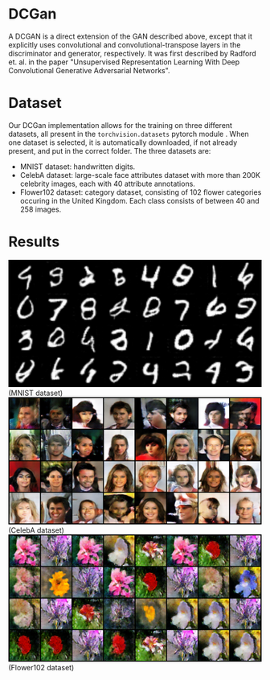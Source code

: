 # DCGan

A DCGAN is a direct extension of the GAN described above, except that it explicitly uses convolutional and convolutional-transpose layers in the discriminator and generator, respectively. It was first described by Radford et. al. in the paper "Unsupervised Representation Learning With Deep Convolutional Generative Adversarial Networks".

# Dataset
Our DCGan implementation allows for the training on three different datasets, all present in the `torchvision.datasets` pytorch module . When one dataset is selected, it is automatically downloaded, if not already present, and put in the correct folder.
The three datasets are:  
* MNIST dataset: handwritten digits.
* CelebA dataset: large-scale face attributes dataset with more than 200K celebrity images, each with 40 attribute annotations.
* Flower102 dataset: category dataset, consisting of 102 flower categories occuring in the United Kingdom. Each class consists of between 40 and 258 images.

# Results
![](saved_images/fake_4_400.png)   (MNIST dataset)
![](saved_images/fake_4_1220.png)  (CelebA dataset)
![](saved_images/fake_4695_0.png)  (Flower102 dataset)